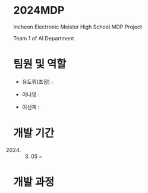 # 2024MDP 
Incheon Electronic Meister High School MDP Project

Team 1 of AI Department

# 팀원 및 역할
- 유도휘(조장) :

- 이나영 :

- 이선재 :

# 개발 기간
2024. 03. 05 ~
     
# 개발 과정
